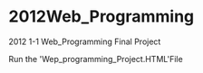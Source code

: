 # 2012Web_Programming
2012 1-1 Web_Programming Final Project

Run the 'Wep_programming_Project.HTML'File
